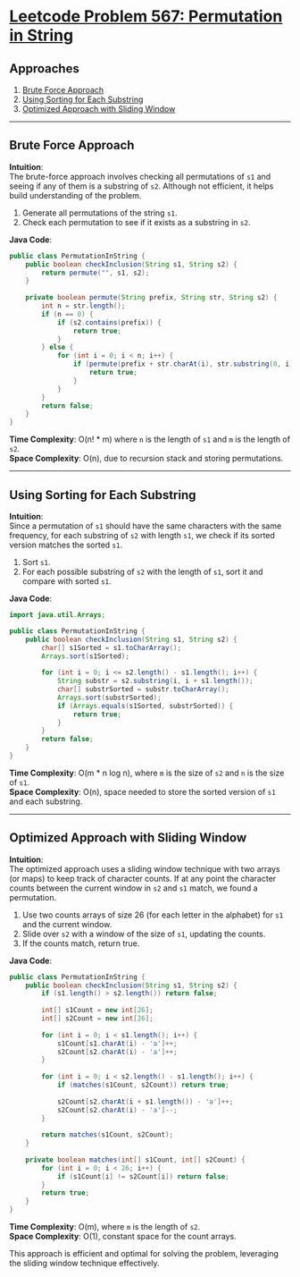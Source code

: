 # [Leetcode Problem 567: Permutation in String](https://leetcode.com/problems/permutation-in-string/)

## Approaches
1. [Brute Force Approach](#brute-force-approach)
2. [Using Sorting for Each Substring](#using-sorting-for-each-substring)
3. [Optimized Approach with Sliding Window](#optimized-approach-with-sliding-window)

---

## Brute Force Approach

**Intuition**:  
The brute-force approach involves checking all permutations of `s1` and seeing if any of them is a substring of `s2`. Although not efficient, it helps build understanding of the problem.

1. Generate all permutations of the string `s1`.
2. Check each permutation to see if it exists as a substring in `s2`.

**Java Code**:

```java
public class PermutationInString {
    public boolean checkInclusion(String s1, String s2) {
        return permute("", s1, s2);
    }
    
    private boolean permute(String prefix, String str, String s2) {
        int n = str.length();
        if (n == 0) {
            if (s2.contains(prefix)) {
                return true;
            }
        } else {
            for (int i = 0; i < n; i++) {
                if (permute(prefix + str.charAt(i), str.substring(0, i) + str.substring(i+1, n), s2)) {
                    return true;
                }
            }
        }
        return false;
    }
}
```

**Time Complexity**: O(n! * m) where `n` is the length of `s1` and `m` is the length of `s2`.  
**Space Complexity**: O(n), due to recursion stack and storing permutations.

---

## Using Sorting for Each Substring

**Intuition**:  
Since a permutation of `s1` should have the same characters with the same frequency, for each substring of `s2` with length `s1`, we check if its sorted version matches the sorted `s1`.

1. Sort `s1`.
2. For each possible substring of `s2` with the length of `s1`, sort it and compare with sorted `s1`.

**Java Code**:

```java
import java.util.Arrays;

public class PermutationInString {
    public boolean checkInclusion(String s1, String s2) {
        char[] s1Sorted = s1.toCharArray();
        Arrays.sort(s1Sorted);
        
        for (int i = 0; i <= s2.length() - s1.length(); i++) {
            String substr = s2.substring(i, i + s1.length());
            char[] substrSorted = substr.toCharArray();
            Arrays.sort(substrSorted);
            if (Arrays.equals(s1Sorted, substrSorted)) {
                return true;
            }
        }
        return false;
    }
}
```

**Time Complexity**: O(m * n log n), where `m` is the size of `s2` and `n` is the size of `s1`.  
**Space Complexity**: O(n), space needed to store the sorted version of `s1` and each substring.

---

## Optimized Approach with Sliding Window

**Intuition**:  
The optimized approach uses a sliding window technique with two arrays (or maps) to keep track of character counts. If at any point the character counts between the current window in `s2` and `s1` match, we found a permutation.

1. Use two counts arrays of size 26 (for each letter in the alphabet) for `s1` and the current window.
2. Slide over `s2` with a window of the size of `s1`, updating the counts.
3. If the counts match, return true.

**Java Code**:

```java
public class PermutationInString {
    public boolean checkInclusion(String s1, String s2) {
        if (s1.length() > s2.length()) return false;
        
        int[] s1Count = new int[26];
        int[] s2Count = new int[26];
        
        for (int i = 0; i < s1.length(); i++) {
            s1Count[s1.charAt(i) - 'a']++;
            s2Count[s2.charAt(i) - 'a']++;
        }
        
        for (int i = 0; i < s2.length() - s1.length(); i++) {
            if (matches(s1Count, s2Count)) return true;
            
            s2Count[s2.charAt(i + s1.length()) - 'a']++;
            s2Count[s2.charAt(i) - 'a']--;
        }
        
        return matches(s1Count, s2Count);
    }
    
    private boolean matches(int[] s1Count, int[] s2Count) {
        for (int i = 0; i < 26; i++) {
            if (s1Count[i] != s2Count[i]) return false;
        }
        return true;
    }
}
```

**Time Complexity**: O(m), where `m` is the length of `s2`.  
**Space Complexity**: O(1), constant space for the count arrays. 

This approach is efficient and optimal for solving the problem, leveraging the sliding window technique effectively.

